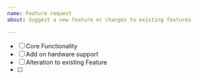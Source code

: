 ```yaml
---
name: Feature request
about: Suggest a new feature or changes to existing features 

---
```


- [ ] Core Functionality
- [ ] Add on hardware support
- [ ] Alteration to existing Feature
- [ ] 
